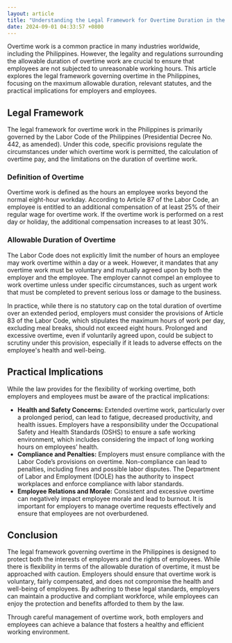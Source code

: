 ```yaml
---
layout: article
title: "Understanding the Legal Framework for Overtime Duration in the Philippines"
date: 2024-09-01 04:33:57 +0800
---
```


<p>Overtime work is a common practice in many industries worldwide, including the Philippines. However, the legality and regulations surrounding the allowable duration of overtime work are crucial to ensure that employees are not subjected to unreasonable working hours. This article explores the legal framework governing overtime in the Philippines, focusing on the maximum allowable duration, relevant statutes, and the practical implications for employers and employees.</p><h2>Legal Framework</h2><p>The legal framework for overtime work in the Philippines is primarily governed by the Labor Code of the Philippines (Presidential Decree No. 442, as amended). Under this code, specific provisions regulate the circumstances under which overtime work is permitted, the calculation of overtime pay, and the limitations on the duration of overtime work.</p><h3>Definition of Overtime</h3><p>Overtime work is defined as the hours an employee works beyond the normal eight-hour workday. According to Article 87 of the Labor Code, an employee is entitled to an additional compensation of at least 25% of their regular wage for overtime work. If the overtime work is performed on a rest day or holiday, the additional compensation increases to at least 30%.</p><h3>Allowable Duration of Overtime</h3><p>The Labor Code does not explicitly limit the number of hours an employee may work overtime within a day or a week. However, it mandates that any overtime work must be voluntary and mutually agreed upon by both the employer and the employee. The employer cannot compel an employee to work overtime unless under specific circumstances, such as urgent work that must be completed to prevent serious loss or damage to the business.</p><p>In practice, while there is no statutory cap on the total duration of overtime over an extended period, employers must consider the provisions of Article 83 of the Labor Code, which stipulates the maximum hours of work per day, excluding meal breaks, should not exceed eight hours. Prolonged and excessive overtime, even if voluntarily agreed upon, could be subject to scrutiny under this provision, especially if it leads to adverse effects on the employee's health and well-being.</p><h2>Practical Implications</h2><p>While the law provides for the flexibility of working overtime, both employers and employees must be aware of the practical implications:</p><ul><li><strong>Health and Safety Concerns:</strong> Extended overtime work, particularly over a prolonged period, can lead to fatigue, decreased productivity, and health issues. Employers have a responsibility under the Occupational Safety and Health Standards (OSHS) to ensure a safe working environment, which includes considering the impact of long working hours on employees’ health.</li><li><strong>Compliance and Penalties:</strong> Employers must ensure compliance with the Labor Code’s provisions on overtime. Non-compliance can lead to penalties, including fines and possible labor disputes. The Department of Labor and Employment (DOLE) has the authority to inspect workplaces and enforce compliance with labor standards.</li><li><strong>Employee Relations and Morale:</strong> Consistent and excessive overtime can negatively impact employee morale and lead to burnout. It is important for employers to manage overtime requests effectively and ensure that employees are not overburdened.</li></ul><h2>Conclusion</h2><p>The legal framework governing overtime in the Philippines is designed to protect both the interests of employers and the rights of employees. While there is flexibility in terms of the allowable duration of overtime, it must be approached with caution. Employers should ensure that overtime work is voluntary, fairly compensated, and does not compromise the health and well-being of employees. By adhering to these legal standards, employers can maintain a productive and compliant workforce, while employees can enjoy the protection and benefits afforded to them by the law.</p><p>Through careful management of overtime work, both employers and employees can achieve a balance that fosters a healthy and efficient working environment.</p>